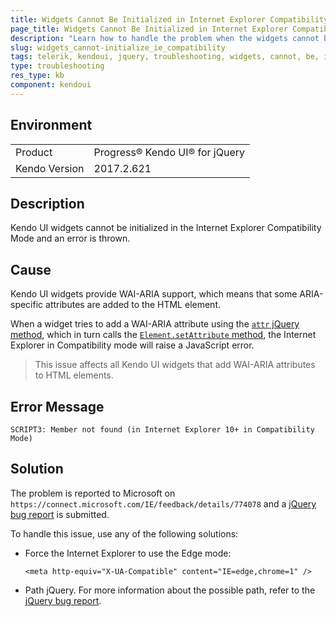 ```yaml
---
title: Widgets Cannot Be Initialized in Internet Explorer Compatibility Mode
page_title: Widgets Cannot Be Initialized in Internet Explorer Compatibility Mode
description: "Learn how to handle the problem when the widgets cannot be initialized in the Internet Explorer Compatibility Mode when working with Kendo UI for jQuery."
slug: widgets_cannot-initialize_ie_compatibility
tags: telerik, kendoui, jquery, troubleshooting, widgets, cannot, be, initialized, in, internet, explorer, compatibility, mode
type: troubleshooting
res_type: kb
component: kendoui
---
```


## Environment

<table>
 <tr>
  <td>Product</td>
  <td>Progress® Kendo UI® for jQuery</td>
 </tr>
 <tr>
  <td>Kendo Version</td>
  <td>2017.2.621</td>
 </tr>
</table>

## Description 

Kendo UI widgets cannot be initialized in the Internet Explorer Compatibility Mode and an error is thrown. 

## Cause

Kendo UI widgets provide WAI-ARIA support, which means that some ARIA-specific attributes are added to the HTML element. 

When a widget tries to add a WAI-ARIA attribute using the [`attr` jQuery method](https://api.jquery.com/attr/), which in turn calls the [`Element.setAttribute` method](https://developer.mozilla.org/en-US/docs/Web/API/Element/setAttribute), the Internet Explorer in Compatibility mode will raise a JavaScript error.

>This issue affects all Kendo UI widgets that add WAI-ARIA attributes to HTML elements.

## Error Message 

`SCRIPT3: Member not found (in Internet Explorer 10+ in Compatibility Mode)`

## Solution

The problem is reported to Microsoft on `https://connect.microsoft.com/IE/feedback/details/774078` and a [jQuery bug report](http://bugs.jquery.com/ticket/12577) is submitted.

To handle this issue, use any of the following solutions: 

* Force the Internet Explorer to use the Edge mode:

   ```
   <meta http-equiv="X-UA-Compatible" content="IE=edge,chrome=1" />
   ```

* Path jQuery. For more information about the possible path, refer to the [jQuery bug report](http://bugs.jquery.com/ticket/12577).

